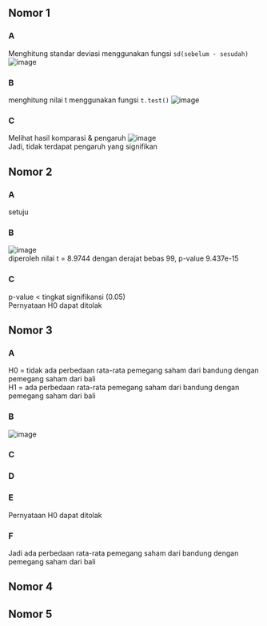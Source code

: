 ## Nomor 1
### A
Menghitung standar deviasi menggunakan fungsi `sd(sebelum - sesudah)`<br>
![image](https://user-images.githubusercontent.com/80032250/170880696-489a0673-660e-4839-9150-86b58579a87e.png)<br>
### B
menghitung nilai t menggunakan fungsi `t.test()`
![image](https://user-images.githubusercontent.com/80032250/170880869-6160bac5-1518-43e7-ab9f-33cea2006c9b.png)
### C
Melihat hasil komparasi & pengaruh
![image](https://user-images.githubusercontent.com/80032250/170881134-69169c21-e9d4-4a87-bd10-ec5404fd7d10.png)<br>
Jadi, tidak terdapat pengaruh yang signifikan
## Nomor 2
### A
setuju
### B
![image](https://user-images.githubusercontent.com/80032250/170881256-8f977775-d86e-4328-afa8-21a08a6d2f3e.png)<br>
diperoleh nilai t = 8.9744 dengan derajat bebas 99, p-value 9.437e-15
### C
p-value < tingkat signifikansi (0.05)<br>
Pernyataan H0 dapat ditolak
## Nomor 3
### A
H0 = tidak ada perbedaan rata-rata pemegang saham dari bandung dengan pemegang saham dari bali <br>
H1 = ada perbedaan rata-rata pemegang saham dari bandung dengan pemegang saham dari bali 
### B
![image](https://user-images.githubusercontent.com/80032250/170881954-a7c17de7-711e-475b-bacd-a42794ef64ee.png)
### C
### D
### E
Pernyataan H0 dapat ditolak
### F
Jadi ada perbedaan rata-rata pemegang saham dari bandung dengan pemegang saham dari bali

## Nomor 4

## Nomor 5
